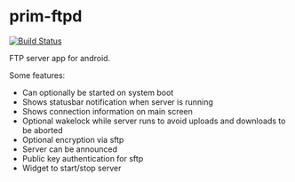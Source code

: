 prim-ftpd
=========
[![Build Status](https://travis-ci.org/wolpi/prim-ftpd.png)](https://travis-ci.org/wolpi/prim-ftpd)

FTP server app for android.

Some features:
* Can optionally be started on system boot
* Shows statusbar notification when server is running
* Shows connection information on main screen
* Optional wakelock while server runs to avoid uploads and downloads to be aborted
* Optional encryption via sftp
* Server can be announced
* Public key authentication for sftp
* Widget to start/stop server
